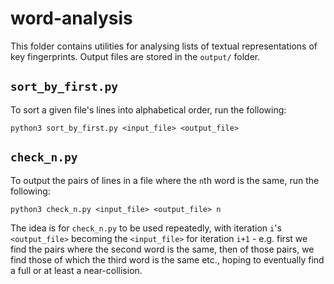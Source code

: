 # word-analysis

This folder contains utilities for analysing lists of textual representations of key fingerprints. Output files are stored in the `output/` folder.

## `sort_by_first.py`

To sort a given file's lines into alphabetical order, run the following:

```
python3 sort_by_first.py <input_file> <output_file>
```

## `check_n.py`

To output the pairs of lines in a file where the `n`th word is the same, run the following:

```
python3 check_n.py <input_file> <output_file> n
```

The idea is for `check_n.py` to be used repeatedly, with iteration `i`'s `<output_file>` becoming the `<input_file>` for iteration `i+1` - e.g. first we find the pairs where the second word is the same, then of those pairs, we find those of which the third word is the same etc., hoping to eventually find a full or at least a near-collision.
